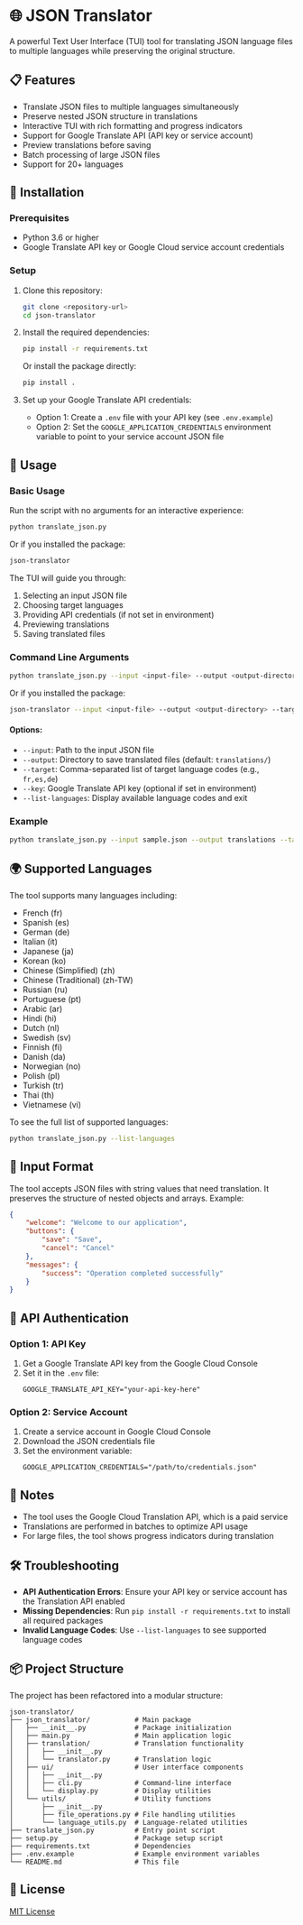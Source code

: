 # 🌐 JSON Translator

A powerful Text User Interface (TUI) tool for translating JSON language files to multiple languages while preserving the original structure.

## 📋 Features

- Translate JSON files to multiple languages simultaneously
- Preserve nested JSON structure in translations
- Interactive TUI with rich formatting and progress indicators
- Support for Google Translate API (API key or service account)
- Preview translations before saving
- Batch processing of large JSON files
- Support for 20+ languages

## 🔧 Installation

### Prerequisites

- Python 3.6 or higher
- Google Translate API key or Google Cloud service account credentials

### Setup

1. Clone this repository:
   ```bash
   git clone <repository-url>
   cd json-translator
   ```

2. Install the required dependencies:
   ```bash
   pip install -r requirements.txt
   ```

   Or install the package directly:
   ```bash
   pip install .
   ```

3. Set up your Google Translate API credentials:
   - Option 1: Create a `.env` file with your API key (see `.env.example`)
   - Option 2: Set the `GOOGLE_APPLICATION_CREDENTIALS` environment variable to point to your service account JSON file

## 🚀 Usage

### Basic Usage

Run the script with no arguments for an interactive experience:

```bash
python translate_json.py
```

Or if you installed the package:

```bash
json-translator
```

The TUI will guide you through:
1. Selecting an input JSON file
2. Choosing target languages
3. Providing API credentials (if not set in environment)
4. Previewing translations
5. Saving translated files

### Command Line Arguments

```bash
python translate_json.py --input <input-file> --output <output-directory> --target <language-codes> --key <api-key>
```

Or if you installed the package:

```bash
json-translator --input <input-file> --output <output-directory> --target <language-codes> --key <api-key>
```

#### Options:

- `--input`: Path to the input JSON file
- `--output`: Directory to save translated files (default: `translations/`)
- `--target`: Comma-separated list of target language codes (e.g., `fr,es,de`)
- `--key`: Google Translate API key (optional if set in environment)
- `--list-languages`: Display available language codes and exit

### Example

```bash
python translate_json.py --input sample.json --output translations --target fr,es,de
```

## 🌍 Supported Languages

The tool supports many languages including:

- French (fr)
- Spanish (es)
- German (de)
- Italian (it)
- Japanese (ja)
- Korean (ko)
- Chinese (Simplified) (zh)
- Chinese (Traditional) (zh-TW)
- Russian (ru)
- Portuguese (pt)
- Arabic (ar)
- Hindi (hi)
- Dutch (nl)
- Swedish (sv)
- Finnish (fi)
- Danish (da)
- Norwegian (no)
- Polish (pl)
- Turkish (tr)
- Thai (th)
- Vietnamese (vi)

To see the full list of supported languages:

```bash
python translate_json.py --list-languages
```

## 📁 Input Format

The tool accepts JSON files with string values that need translation. It preserves the structure of nested objects and arrays. Example:

```json
{
    "welcome": "Welcome to our application",
    "buttons": {
        "save": "Save",
        "cancel": "Cancel"
    },
    "messages": {
        "success": "Operation completed successfully"
    }
}
```

## 🔑 API Authentication

### Option 1: API Key

1. Get a Google Translate API key from the Google Cloud Console
2. Set it in the `.env` file:
   ```
   GOOGLE_TRANSLATE_API_KEY="your-api-key-here"
   ```
   
### Option 2: Service Account

1. Create a service account in Google Cloud Console
2. Download the JSON credentials file
3. Set the environment variable:
   ```
   GOOGLE_APPLICATION_CREDENTIALS="/path/to/credentials.json"
   ```

## 📝 Notes

- The tool uses the Google Cloud Translation API, which is a paid service
- Translations are performed in batches to optimize API usage
- For large files, the tool shows progress indicators during translation

## 🛠️ Troubleshooting

- **API Authentication Errors**: Ensure your API key or service account has the Translation API enabled
- **Missing Dependencies**: Run `pip install -r requirements.txt` to install all required packages
- **Invalid Language Codes**: Use `--list-languages` to see supported language codes

## 📦 Project Structure

The project has been refactored into a modular structure:

```
json-translator/
├── json_translator/           # Main package
│   ├── __init__.py            # Package initialization
│   ├── main.py                # Main application logic
│   ├── translation/           # Translation functionality
│   │   ├── __init__.py
│   │   └── translator.py      # Translation logic
│   ├── ui/                    # User interface components
│   │   ├── __init__.py
│   │   ├── cli.py             # Command-line interface
│   │   └── display.py         # Display utilities
│   └── utils/                 # Utility functions
│       ├── __init__.py
│       ├── file_operations.py # File handling utilities
│       └── language_utils.py  # Language-related utilities
├── translate_json.py          # Entry point script
├── setup.py                   # Package setup script
├── requirements.txt           # Dependencies
├── .env.example               # Example environment variables
└── README.md                  # This file
```

## 📄 License

[MIT License](LICENSE) 
